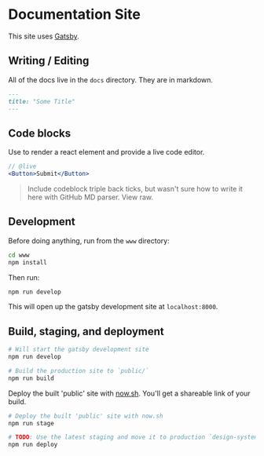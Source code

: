 # Documentation Site

This site uses [Gatsby](https://www.gatsbyjs.org/).

## Writing / Editing

All of the docs live in the `docs` directory. They are in markdown.

```md
---
title: "Some Title"
---
```

## Code blocks

Use to render a react element and provide a live code editor.

```jsx
// @live
<Button>Submit</Button>
```

> Include codeblock triple back ticks, but wasn't sure how to write it here with GitHub MD parser. View raw.

## Development

Before doing anything, run from the `www` directory:

```sh
cd www
npm install
```

Then run:

```sh
npm run develop
```

This will open up the gatsby development site at `localhost:8000`.

## Build, staging, and deployment

```sh
# Will start the gatsby development site
npm run develop
```

```sh
# Build the production site to `public/`
npm run build
```

Deploy the built 'public' site with [now.sh](https://zeit.co/now). You'll get a shareable link of your build.

```sh
# Deploy the built 'public' site with now.sh
npm run stage
```

```sh
# TODO: Use the latest staging and move it to production `design-system.lib.umich.edu`
npm run deploy
```
